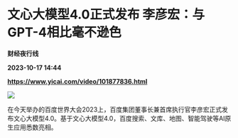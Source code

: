 # 文心大模型4.0正式发布 李彦宏：与GPT-4相比毫不逊色
**财经夜行线**

**2023-10-17 14:44**

**https://www.yicai.com/video/101877836.html**

![](http://imgcdn.yicai.com/vms-new/2023/10/bd9881b1-4c7c-44c0-a634-5c876dc4343c_FYxt.jpg) 

在今天举办的百度世界大会2023上，百度集团董事长兼首席执行官李彦宏正式发布文心大模型4.0。基于文心大模型4.0，百度搜索、文库、地图、智能驾驶等AI原生应用悉数亮相。